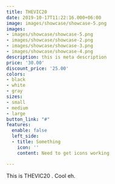 ```yaml
---
title: THEVIC20
date: 2019-10-17T11:22:16.000+06:00
image: images/showcase/showcase-5.png
images:
- images/showcase/showcase-5.png
- images/showcase/showcase-2.png
- images/showcase/showcase-3.png
- images/showcase/showcase-4.png
description: this is meta description
price: '30.00'
discount_price: '25.00'
colors:
- black
- white
- gray
sizes:
- small
- medium
- large
button_link: "#"
features:
  enable: false
  left_side:
  - title: Something
    icon: ''
    content: Need to get icons working

---
```

This is THEVIC20 . Cool eh.